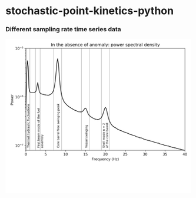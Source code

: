 # stochastic-point-kinetics-python

### Different sampling rate time series data
![Result](normal_PSD.png)
